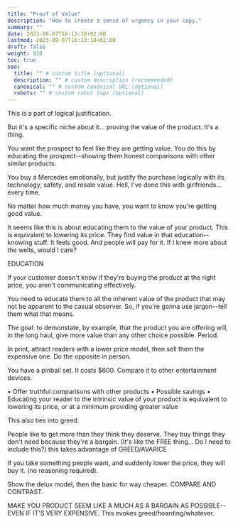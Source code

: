 ```yaml
---
title: "Proof of Value"
description: "How to create a sense of urgency in your copy."
summary: ""
date: 2023-09-07T16:13:18+02:00
lastmod: 2023-09-07T16:13:18+02:00
draft: false
weight: 910
toc: true
seo:
  title: "" # custom title (optional)
  description: "" # custom description (recommended)
  canonical: "" # custom canonical URL (optional)
  robots: "" # custom robot tags (optional)
---
```


This is a part of logical justification.

But it's a specific niche about it… proving the value of the product. It's a thing.

You want the prospect to feel like they are getting value. You do this by educating the prospect--showing them honest comparisons with other similar products.

You buy a Mercedes emotionally, but justify the purchase logically with its technology, safety, and resale value. Hell, I've done this with girlfriends… every time.

No matter how much money you have, you want to know you're getting good value.

It seems like this is about educating them to the value of your product. This is equivalent to lowering its price. They find value in that education--knowing stuff. It feels good. And people will pay for it. If I knew more about the welts, would I care?

EDUCATION

If your customer doesn't know if they're buying the product at the right price, you aren't communicating effectively.

You need to educate them to all the inherent value of the product that may not be apparent to the casual observer. So, if you're gonna use jargon--tell them what that means.

The goal: to demonstate, by example, that the product you are offering will, in the long haul, give more value than any other choice possible. Period.

In print, attract readers with a lower price model, then sell them the expensive one. Do the opposite in person.

You have a pinball set. It costs $600. Compare it to other entertainment devices.

  • Offer truthful comparisons with other products
  • Possible savings
  •  Educating your reader to the intrinsic value of your product is equivalent to lowering its price, or at a minimum providing greater value

This also ties into greed.

People like to get more than they think they deserve. They buy things they don't need because they're a bargain. (It's like the FREE thing... Do I need to include this?) this takes advantage of GREED/AVARICE

If you take something people want, and suddenly lower the price, they will buy it. (no reasoning required).

Show the delux model, then the basic for way cheaper. COMPARE AND CONTRAST.

MAKE YOU PRODUCT SEEM LIKE A MUCH AS A BARGAIN AS POSSIBLE--EVEN IF IT'S VERY EXPENSIVE.  This evokes greed/hoarding/whatever.
